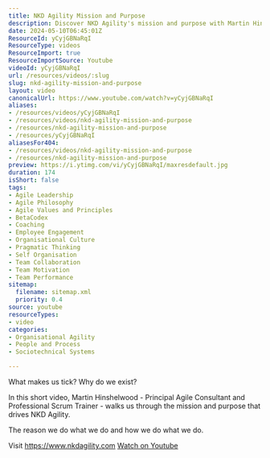 ```yaml
---
title: NKD Agility Mission and Purpose
description: Discover NKD Agility's mission and purpose with Martin Hinshelwood, as he reveals what drives our passion for Agile practices.
date: 2024-05-10T06:45:01Z
ResourceId: yCyjGBNaRqI
ResourceType: videos
ResourceImport: true
ResourceImportSource: Youtube
videoId: yCyjGBNaRqI
url: /resources/videos/:slug
slug: nkd-agility-mission-and-purpose
layout: video
canonicalUrl: https://www.youtube.com/watch?v=yCyjGBNaRqI
aliases:
- /resources/videos/yCyjGBNaRqI
- /resources/videos/nkd-agility-mission-and-purpose
- /resources/nkd-agility-mission-and-purpose
- /resources/yCyjGBNaRqI
aliasesFor404:
- /resources/videos/nkd-agility-mission-and-purpose
- /resources/nkd-agility-mission-and-purpose
preview: https://i.ytimg.com/vi/yCyjGBNaRqI/maxresdefault.jpg
duration: 174
isShort: false
tags:
- Agile Leadership
- Agile Philosophy
- Agile Values and Principles
- BetaCodex
- Coaching
- Employee Engagement
- Organisational Culture
- Pragmatic Thinking
- Self Organisation
- Team Collaboration
- Team Motivation
- Team Performance
sitemap:
  filename: sitemap.xml
  priority: 0.4
source: youtube
resourceTypes:
- video
categories:
- Organisational Agility
- People and Process
- Sociotechnical Systems

---
```

 What makes us tick? Why do we exist?

In this short video, Martin Hinshelwood - Principal Agile Consultant and Professional Scrum Trainer - walks us through the mission and purpose that drives NKD Agility.

The reason we do what we do and how we do what we do.

Visit https://www.nkdagility.com 
 [Watch on Youtube](https://www.youtube.com/watch?v=yCyjGBNaRqI)
